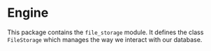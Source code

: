 # Engine

This package contains the `file_storage` module. It defines the class `FileStorage`
which manages the way we interact with our database.
